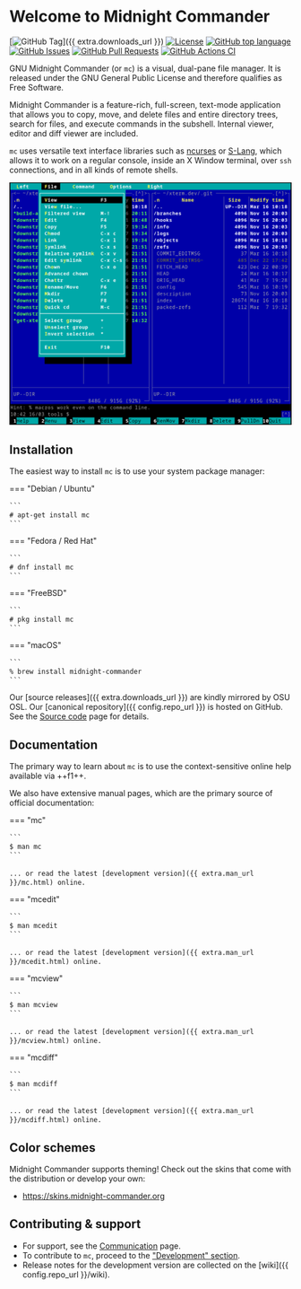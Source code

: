# Welcome to Midnight Commander

[![GitHub Tag](https://img.shields.io/github/v/tag/MidnightCommander/mc?label=latest%20release)]({{ extra.downloads_url }})
[![License](https://img.shields.io/badge/license-GPLv3+-blue)](https://github.com/MidnightCommander/mc/blob/master/doc/COPYING)
[![GitHub top language](https://img.shields.io/github/languages/top/MidnightCommander/mc)](https://github.com/MidnightCommander/mc)
[![GitHub Issues](https://img.shields.io/github/issues/MidnightCommander/mc)](https://github.com/MidnightCommander/mc/issues)
[![GitHub Pull Requests](https://img.shields.io/github/issues-pr/MidnightCommander/mc)](https://github.com/MidnightCommander/mc/pulls)
[![GitHub Actions CI](https://github.com/MidnightCommander/mc/actions/workflows/ci.yml/badge.svg)](https://github.com/MidnightCommander/mc/actions/workflows/ci.yml)

GNU Midnight Commander (or `mc`) is a visual, dual-pane file manager. It is released under the GNU General Public License and therefore qualifies as Free Software.

Midnight Commander is a feature-rich, full-screen, text-mode application that allows you to copy, move, and delete files and entire directory trees, search for files, and execute commands in the subshell. Internal viewer, editor and diff viewer are included.

`mc` uses versatile text interface libraries such as [ncurses](https://invisible-island.net/ncurses/) or [S-Lang](https://www.jedsoft.org/slang/), which allows it to work on a regular console, inside an X Window terminal, over `ssh` connections, and in all kinds of remote shells.

![Midnight Commander screenshot](img/mc-screenshot-cropped.png)

## Installation

The easiest way to install `mc` is to use your system package manager:

=== "Debian / Ubuntu"

    ```
    # apt-get install mc
    ```

=== "Fedora / Red Hat"

    ```
    # dnf install mc
    ```

=== "FreeBSD"

    ```
    # pkg install mc
    ```

=== "macOS"

    ```
    % brew install midnight-commander
    ```

Our [source releases]({{ extra.downloads_url }}) are kindly mirrored by OSU OSL. Our [canonical repository]({{ config.repo_url }}) is hosted on GitHub. See the [Source code](source-code.md) page for details.

## Documentation

The primary way to learn about `mc` is to use the context-sensitive online help available via ++f1++.

We also have extensive manual pages, which are the primary source of official documentation:

=== "mc"

    ```
    $ man mc
    ```

    ... or read the latest [development version]({{ extra.man_url }}/mc.html) online.

=== "mcedit"

    ```
    $ man mcedit
    ```

    ... or read the latest [development version]({{ extra.man_url }}/mcedit.html) online.

=== "mcview"

    ```
    $ man mcview
    ```

    ... or read the latest [development version]({{ extra.man_url }}/mcview.html) online.

=== "mcdiff"

    ```
    $ man mcdiff
    ```

    ... or read the latest [development version]({{ extra.man_url }}/mcdiff.html) online.

## Color schemes

Midnight Commander supports theming! Check out the skins that come with the distribution or develop your own:

* <https://skins.midnight-commander.org>

## Contributing & support

* For support, see the [Communication](communication.md) page.
* To contribute to `mc`, proceed to the ["Development" section](source-code.md).
* Release notes for the development version are collected on the [wiki]({{ config.repo_url }}/wiki).
